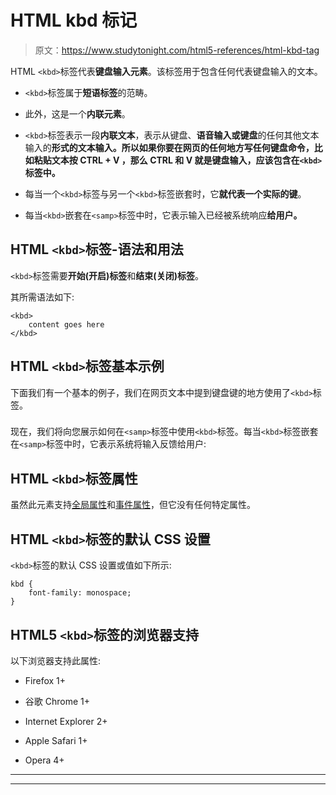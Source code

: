 # HTML kbd 标记

> 原文：<https://www.studytonight.com/html5-references/html-kbd-tag>

HTML `<kbd>`标签代表**键盘输入元素**。该标签用于包含任何代表键盘输入的文本。

*   `<kbd>`标签属于**短语标签**的范畴。

*   此外，这是一个**内联元素**。

*   `<kbd>`标签表示一段**内联文本**，表示从键盘、**语音输入或键盘**的任何其他文本输入的**形式的文本输入。所以如果你要在网页的任何地方写任何键盘命令，比如粘贴文本按 **CTRL + V** ，那么 **CTRL** 和 **V** 就是键盘输入，应该包含在`<kbd>`标签中。**

*   每当一个`<kbd>`标签与另一个`<kbd>`标签嵌套时，它**就代表一个实际的键**。

*   每当`<kbd>`嵌套在`<samp>`标签中时，它表示输入已经被系统响应**给用户。**

## HTML `<kbd>`标签-语法和用法

`<kbd>`标签需要**开始(开启)标签**和**结束(关闭)标签**。

其所需语法如下:

```
<kbd>
    content goes here
</kbd> 
```

## HTML `<kbd>`标签基本示例

下面我们有一个基本的例子，我们在网页文本中提到键盘键的地方使用了`<kbd>`标签。

### 

现在，我们将向您展示如何在`<samp>`标签中使用`<kbd>`标签。每当`<kbd>`标签嵌套在`<samp>`标签中时，它表示系统将输入反馈给用户:

## HTML `<kbd>`标签属性

虽然此元素支持[全局属性](https://www.studytonight.com/html5-references/html-global-attributes)和[事件属性](https://www.studytonight.com/html5-references/html-event-attributes)，但它没有任何特定属性。

## HTML `<kbd>`标签的默认 CSS 设置

`<kbd>`标签的默认 CSS 设置或值如下所示:

```
kbd {
    font-family: monospace;
}
```

## HTML5 `<kbd>`标签的浏览器支持

以下浏览器支持此属性:

*   Firefox 1+

*   谷歌 Chrome 1+

*   Internet Explorer 2+

*   Apple Safari 1+

*   Opera 4+

* * *

* * *